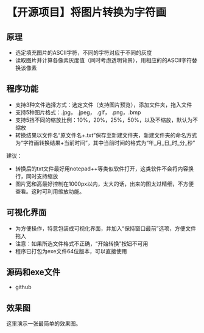 # 【开源项目】将图片转换为字符画 #

## 原理 ##
- 选定填充图片的ASCII字符，不同的字符对应于不同的灰度
- 读取图片并计算各像素灰度值（同时考虑透明背景），用相应的的ASCII字符替换该像素

## 程序功能 ##
- 支持3种文件选择方式：选定文件（支持图片预览），添加文件夹，拖入文件
- 支持5种图片格式：.jpg， .jpeg， .gif， .png，.bmp
- 支持5挡不同的缩放比例：10%，20%，25%，50%，以及不缩放，默认为不缩放
- 转换结果以文件名“原文件名+.txt”保存至新建文件夹，新建文件夹的命名方式为“字符画转换结果+当前时间”，其中当前时间的格式为“年\_月\_日\_时\_分\_秒”

建议：

- 转换后的txt文件最好用notepad++等类似软件打开，这类软件不会将内容换行，同时支持缩放
- 图片宽和高最好控制在1000px以内，太大的话，出来的图太过精细，不方便查看。这时可利用缩放功能。

## 可视化界面 ##
- 为方便操作，特意包装成可视化界面，并加入“保持窗口最前”选项，方便文件拖入
- 注意：如果所选文件格式不正确，“开始转换”按钮不可用
- 程序已打包为exe文件64位版本，可以直接使用

## 源码和exe文件 ##
- github

## 效果图 ##
这里演示一张最简单的效果图。
